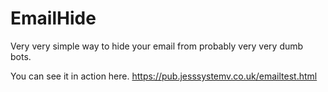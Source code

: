 # EmailHide
Very very simple way to hide your email from probably very very dumb bots.

You can see it in action here. https://pub.jesssystemv.co.uk/emailtest.html
